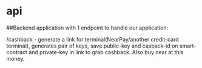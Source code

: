 # api

##Backend application with 1 endpoint to handle our application:

/cashback - generate a link for terminal(NearPay/another credit-card terminal), generates pair of keys, save public-key and casback-id on smart-contract and private-key in link to grab cashback.
Also buy near at this money.
